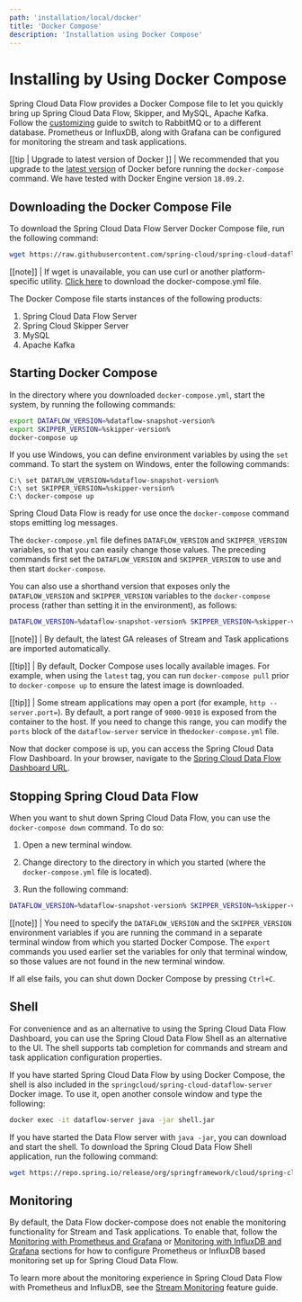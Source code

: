 ```yaml
---
path: 'installation/local/docker'
title: 'Docker Compose'
description: 'Installation using Docker Compose'
---
```


# Installing by Using Docker Compose

Spring Cloud Data Flow provides a Docker Compose file to let you quickly bring up Spring Cloud Data Flow, Skipper, and MySQL, Apache Kafka. Follow the [customizing](%currentPath%/installation/local/docker-customize) guide to switch to RabbitMQ or to a different database. Prometheus or InfluxDB, along with Grafana can be configured for monitoring the stream and task applications.

[[tip | Upgrade to latest version of Docker ]]
| We recommended that you upgrade to the [latest version](https://docs.docker.com/compose/install/) of Docker before running the `docker-compose` command. We have tested with Docker Engine version `18.09.2`.

## Downloading the Docker Compose File

To download the Spring Cloud Data Flow Server Docker Compose file, run the following command:

```bash
wget https://raw.githubusercontent.com/spring-cloud/spring-cloud-dataflow/master/spring-cloud-dataflow-server/docker-compose.yml
```

[[note]]
| If wget is unavailable, you can use curl or another platform-specific utility. [Click here](https://raw.githubusercontent.com/spring-cloud/spring-cloud-dataflow/master/spring-cloud-dataflow-server/docker-compose.yml) to download the docker-compose.yml file.

The Docker Compose file starts instances of the following products:

1. Spring Cloud Data Flow Server
1. Spring Cloud Skipper Server
1. MySQL
1. Apache Kafka

## Starting Docker Compose

In the directory where you downloaded `docker-compose.yml`, start the system, by running the following commands:

```bash
export DATAFLOW_VERSION=%dataflow-snapshot-version%
export SKIPPER_VERSION=%skipper-version%
docker-compose up
```

If you use Windows, you can define environment variables by using the `set`
command. To start the system on Windows, enter the following commands:

    C:\ set DATAFLOW_VERSION=%dataflow-snapshot-version%
    C:\ set SKIPPER_VERSION=%skipper-version%
    C:\ docker-compose up

Spring Cloud Data Flow is ready for use once the `docker-compose` command stops emitting log messages.

The `docker-compose.yml` file defines `DATAFLOW_VERSION` and `SKIPPER_VERSION` variables, so that you can easily change those values.
The preceding commands first set the `DATAFLOW_VERSION` and `SKIPPER_VERSION` to use and then start `docker-compose`.

You can also use a shorthand version that exposes only the `DATAFLOW_VERSION` and `SKIPPER_VERSION` variables to the `docker-compose` process (rather than setting it in the environment), as follows:

```bash
DATAFLOW_VERSION=%dataflow-snapshot-version% SKIPPER_VERSION=%skipper-version% docker-compose up
```

[[note]]
| By default, the latest GA releases of Stream and Task applications are imported automatically.

[[tip]]
| By default, Docker Compose uses locally available images. For example, when using the `latest` tag, you can run `docker-compose pull` prior to `docker-compose up` to ensure the latest image is downloaded.

[[tip]]
| Some stream applications may open a port (for example, `http --server.port=`). By default, a port range of `9000-9010` is exposed from the container to the host. If you need to change this range, you can modify the `ports` block of the `dataflow-server` service in the`docker-compose.yml` file.

Now that docker compose is up, you can access the Spring Cloud Data Flow Dashboard.
In your browser, navigate to the [Spring Cloud Data Flow Dashboard URL](http://localhost:9393/dashboard).

## Stopping Spring Cloud Data Flow

When you want to shut down Spring Cloud Data Flow, you can use the `docker-compose down` command. To do so:

1. Open a new terminal window.

1. Change directory to the directory in which you started (where the
   `docker-compose.yml` file is located).

1. Run the following command:

```bash
DATAFLOW_VERSION=%dataflow-snapshot-version% SKIPPER_VERSION=%skipper-version% docker-compose down
```

[[note]]
| You need to specify the `DATAFLOW_VERSION` and the `SKIPPER_VERSION` environment variables if you are running the command in a separate terminal window from which you started Docker Compose. The `export` commands you used earlier set the variables for only that terminal window, so those values are not found in the new terminal window.

If all else fails, you can shut down Docker Compose by pressing `Ctrl+C`.

## Shell

For convenience and as an alternative to using the Spring Cloud Data Flow Dashboard, you can use the Spring Cloud Data Flow Shell as an alternative to the UI.
The shell supports tab completion for commands and stream and task application configuration properties.

If you have started Spring Cloud Data Flow by using Docker Compose, the shell is also included in the `springcloud/spring-cloud-dataflow-server` Docker image.
To use it, open another console window and type the following:

```bash
docker exec -it dataflow-server java -jar shell.jar
```

If you have started the Data Flow server with `java -jar`, you can download and start the shell.
To download the Spring Cloud Data Flow Shell application, run the following command:

```bash
wget https://repo.spring.io/release/org/springframework/cloud/spring-cloud-dataflow-shell/%dataflow-version%/spring-cloud-dataflow-shell-%dataflow-version%.jar
```

<!-- **TODO add link/create content for shell** -->

## Monitoring

By default, the Data Flow docker-compose does not enable the monitoring functionality for Stream and Task applications. To enable that, follow the [Monitoring with Prometheus and Grafana](%currentPath%/installation/local/docker-customize/#monitoring-with-prometheus-and-grafana) or [Monitoring with InfluxDB and Grafana](%currentPath%/installation/local/docker-customize/#monitoring-with-influxdb-and-grafana) sections for how to configure Prometheus or InfluxDB based monitoring set up for Spring Cloud Data Flow.

To learn more about the monitoring experience in Spring Cloud Data Flow with Prometheus and InfluxDB, see the [Stream Monitoring](%currentPath%/feature-guides/streams/monitoring#local) feature guide.

